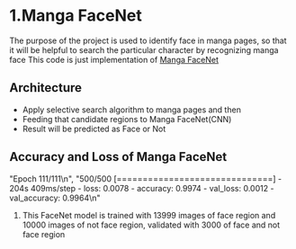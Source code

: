 # 1.Manga FaceNet
   The purpose of the project is used to identify face in manga pages, so that it will be helpful to search the particular character by recognizing manga face
    This code is just implementation of [Manga FaceNet](https://www.cs.ccu.edu.tw/~wtchu/papers/2017ICMR-chu2.pdf)
    
 ## Architecture
 * Apply selective search algorithm to manga pages and then
 * Feeding that candidate regions to Manga FaceNet(CNN)
 * Result will be predicted as Face or Not

## Accuracy and Loss of Manga FaceNet
  
 "Epoch 111/111\n",
            "500/500 [==============================] - 204s 409ms/step - loss: 0.0078 - accuracy: 0.9974 - val_loss: 0.0012 - val_accuracy: 0.9964\n"

1. This FaceNet model is trained with 13999 images of face region and 10000 images of not face region, validated with 3000 of face and not face region
